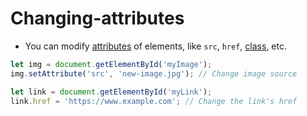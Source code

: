 # Changing-attributes

- You can modify [attributes](common-tags.md) of elements, like `src`, `href`, [class](classes.md), etc.

```javascript
let img = document.getElementById('myImage');
img.setAttribute('src', 'new-image.jpg'); // Change image source

let link = document.getElementById('myLink');
link.href = 'https://www.example.com'; // Change the link's href

```

